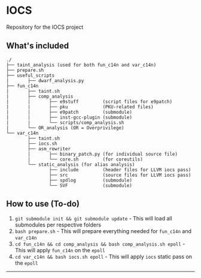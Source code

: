 # IOCS
Repository for the IOCS project

## What's included

```
./
├── taint_analysis (used for both fun_c14n and var_c14n)
├── prepare.sh
├── useful_scripts
|       ├── dwarf_analysis.py
├── fun_c14n
|       ├── taint.sh
|       ├── comp_analysis
|       |       ├── e9stuff         (script files for e9patch)
|       |       ├── pku             (PKU-related files)
|       |       ├── e9patch         (submodule)
|       |       ├── inst-gcc-plugin (submodule)
|       |       └── scripts/comp_analysis.sh
|       └── OR_analysis (OR = Overprivilege)
└── var_c14n
        ├── taint.sh
        ├── iocs.sh
        ├── asm_rewriter
        |       ├── binary_patch.py (for individual source file)
        |       └── core.sh         (for coreutils)
        └── static_analysis (for alias analysis)
                ├── include         (header files for LLVM iocs pass)
                ├── src             (source files for LLVM iocs pass)
                ├── spdlog          (submodule)
                └── SVF             (submodule)
```

## How to use (To-do)
1) `git submodule init && git submodule update` - This will load all submodules per respective folders
2) `bash prepare.sh` - This will prepare everything needed for `fun_c14n` and `var_c14n`
3) `cd fun_c14n && cd comp_analysis && bash comp_analysis.sh epoll` - This will apply `fun_c14n` on the `epoll`
4) `cd var_c14n && bash iocs.sh epoll` - This will apply `iocs` static pass on the `epoll`

---
